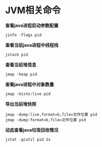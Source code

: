 # JVM相关命令



**查看java进程启动参数配置**

```
jinfo -flags pid
```



**查看当前java进程中线程栈**

```
jstack pid
```



**查看当前堆信息**

```
jmap -heap pid
```



**查看java进程中对象数量**

```
jmap -histo:live pid
```



**导出当前堆快照**

```
jmap -dump:live,format=b,file=文件位置 pid
jmap -dump:format=b,file=文件位置 pid
```



**动态查看java垃圾回收情况**

```
jstat -gcutil pid 2s
```


